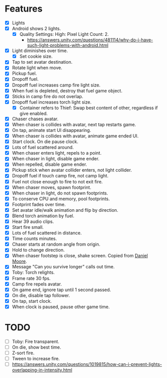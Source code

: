 # Features
- [x] Lights
- [x] Android shows 2 lights.
    - [x] Quality Settings: High: Pixel Light Count: 2.
        - <https://answers.unity.com/questions/481114/why-do-i-have-such-light-problems-with-android.html>
- [x] Light diminishes over time.
    - [x] Set cookie size.
- [x] Tap to set avatar destination.
- [x] Rotate light when move.
- [x] Pickup fuel.
- [x] Dropoff fuel.
- [x] Dropoff fuel increases camp fire light size.
- [x] When fuel is depleted, destroy that fuel game object.
- [x] Sticks in camp fire do not overlap.
- [x] Dropoff fuel increases torch light size.
    - [x] Container refers to Thief: Swap best content of other, regardless if give enabled.
- [x] Chaser chases avatar.
- [x] When chaser is collides with avatar, next tap restarts game.
- [x] On tap, animate start UI disappearing.
- [x] When chaser is collides with avatar, animate game ended UI.
- [x] Start clock. On die pause clock.
- [x] Lots of fuel scattered around.
- [x] When chaser enters light, repels to a point.
- [x] When chaser in light, disable game ender.
- [x] When repelled, disable game ender.
- [x] Pickup stick when avatar collider enters, not light collider.
- [x] Dropoff fuel if touch camp fire, not camp light.
- [x] Fuel not close enough to fire to not exit fire.
- [x] When chaser moves, spawn footprint.
- [x] When chaser in light, do not spawn footprints.
- [x] To conserve CPU and memory, pool footprints.
- [x] Footprint fades over time.
- [x] Set avatar idle/walk animation and flip by direction.
- [x] Blend torch animation by fuel.
- [x] Hear 39 audio clips.
- [x] Start fire small.
- [x] Lots of fuel scattered in distance.
- [x] Time counts minutes.
- [x] Chaser starts at random angle from origin.
- [x] Hold to change direction.
- [x] When chaser footstep is close, shake screen. Copied from [Daniel Moore](http://wiki.unity3d.com/index.php/Camera_Shake).
- [x] Message "Can you survive longer" calls out time.
- [x] Toby: Torch relights.
- [x] Frame rate 30 fps.
- [x] Camp fire repels avatar.
- [x] On game end, ignore tap until 1 second passed.
- [x] On die, disable tap follower.
- [x] On tap, start clock.
- [x] When clock is paused, pause other game time.

# TODO

- [ ] Toby: Fire transparent.
- [ ] On die, show best time.
- [ ] Z-sort fire.
- [ ] Tween to increase fire.
- [ ] <https://answers.unity.com/questions/1019815/how-can-i-prevent-lights-overlapping-in-intensity.html>
